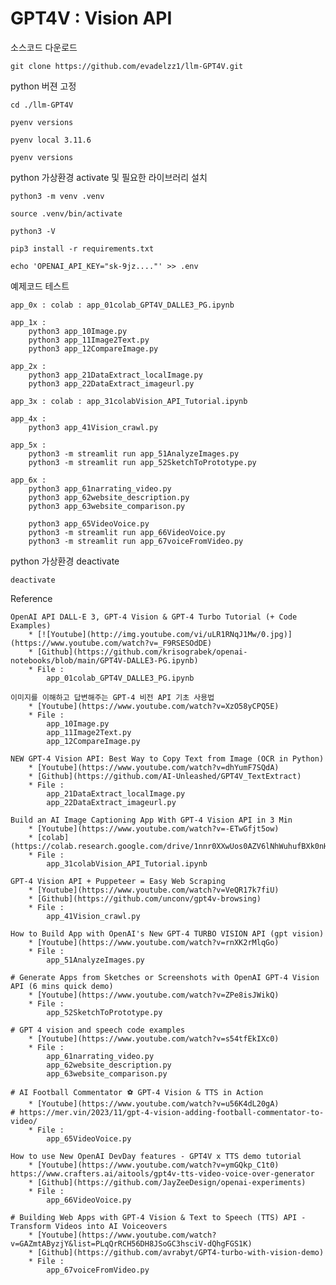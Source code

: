 # GPT4V : Vision API

소스코드 다운로드

    git clone https://github.com/evadelzz1/llm-GPT4V.git


python 버젼 고정

    cd ./llm-GPT4V

    pyenv versions

    pyenv local 3.11.6

    pyenv versions

python 가상환경 activate 및 필요한 라이브러리 설치

    python3 -m venv .venv

    source .venv/bin/activate

    python3 -V

    pip3 install -r requirements.txt

    echo 'OPENAI_API_KEY="sk-9jz...."' >> .env

예제코드 테스트

    app_0x : colab : app_01colab_GPT4V_DALLE3_PG.ipynb

    app_1x :
        python3 app_10Image.py
        python3 app_11Image2Text.py
        python3 app_12CompareImage.py

    app_2x :
        python3 app_21DataExtract_localImage.py
        python3 app_22DataExtract_imageurl.py

    app_3x : colab : app_31colabVision_API_Tutorial.ipynb

    app_4x :
        python3 app_41Vision_crawl.py

    app_5x :
        python3 -m streamlit run app_51AnalyzeImages.py
        python3 -m streamlit run app_52SketchToPrototype.py

    app_6x :
        python3 app_61narrating_video.py
        python3 app_62website_description.py
        python3 app_63website_comparison.py

        python3 app_65VideoVoice.py
        python3 -m streamlit run app_66VideoVoice.py
        python3 -m streamlit run app_67voiceFromVideo.py


python 가상환경 deactivate

    deactivate

Reference

    OpenAI API DALL-E 3, GPT-4 Vision & GPT-4 Turbo Tutorial (+ Code Examples)
        * [![Youtube](http://img.youtube.com/vi/uLR1RNqJ1Mw/0.jpg)](https://www.youtube.com/watch?v=_F9RSESOdDE)
        * [Github](https://github.com/krisograbek/openai-notebooks/blob/main/GPT4V-DALLE3-PG.ipynb)
        * File :
            app_01colab_GPT4V_DALLE3_PG.ipynb

    이미지를 이해하고 답변해주는 GPT-4 비전 API 기초 사용법
        * [Youtube](https://www.youtube.com/watch?v=XzO58yCPQ5E)
        * File :
            app_10Image.py
            app_11Image2Text.py
            app_12CompareImage.py

    NEW GPT-4 Vision API: Best Way to Copy Text from Image (OCR in Python)
        * [Youtube](https://www.youtube.com/watch?v=dhYumF7SQdA)
        * [Github](https://github.com/AI-Unleashed/GPT4V_TextExtract)
        * File :
            app_21DataExtract_localImage.py
            app_22DataExtract_imageurl.py

    Build an AI Image Captioning App With GPT-4 Vision API in 3 Min
        * [Youtube](https://www.youtube.com/watch?v=-ETwGfjt5ow)
        * [colab](https://colab.research.google.com/drive/1nnr0XXwUos0AZV6lNhWuhufBXk0nHVr2#scrollTo=NOcytZ7u2WF-)
        * File :
            app_31colabVision_API_Tutorial.ipynb

    GPT-4 Vision API + Puppeteer = Easy Web Scraping
        * [Youtube](https://www.youtube.com/watch?v=VeQR17k7fiU)
        * [Github](https://github.com/unconv/gpt4v-browsing)
        * File :
            app_41Vision_crawl.py

    How to Build App with OpenAI's New GPT-4 TURBO VISION API (gpt vision)
        * [Youtube](https://www.youtube.com/watch?v=rnXK2rMlqGo)
        * File :
            app_51AnalyzeImages.py

    # Generate Apps from Sketches or Screenshots with OpenAI GPT-4 Vision API (6 mins quick demo)
        * [Youtube](https://www.youtube.com/watch?v=ZPe8isJWikQ)
        * File :
            app_52SketchToPrototype.py

    # GPT 4 vision and speech code examples
        * [Youtube](https://www.youtube.com/watch?v=s54tfEkIXc0)
        * File :
            app_61narrating_video.py
            app_62website_description.py
            app_63website_comparison.py

    # AI Football Commentator ⚽ GPT-4 Vision & TTS in Action
        * [Youtube](https://www.youtube.com/watch?v=u56K4dL20gA)
    # https://mer.vin/2023/11/gpt-4-vision-adding-football-commentator-to-video/
        * File :
            app_65VideoVoice.py

    How to use New OpenAI DevDay features - GPT4V x TTS demo tutorial
        * [Youtube](https://www.youtube.com/watch?v=ymGQkp_C1t0)
    https://www.crafters.ai/aitools/gpt4v-tts-video-voice-over-generator
        * [Github](https://github.com/JayZeeDesign/openai-experiments)
        * File :
            app_66VideoVoice.py

    # Building Web Apps with GPT-4 Vision & Text to Speech (TTS) API - Transform Videos into AI Voiceovers
        * [Youtube](https://www.youtube.com/watch?v=GAZmtAByzjY&list=PLqQrRCH56DH8JSoGC3hsciV-dQhgFGS1K)
        * [Github](https://github.com/avrabyt/GPT4-turbo-with-vision-demo)
        * File :
            app_67voiceFromVideo.py